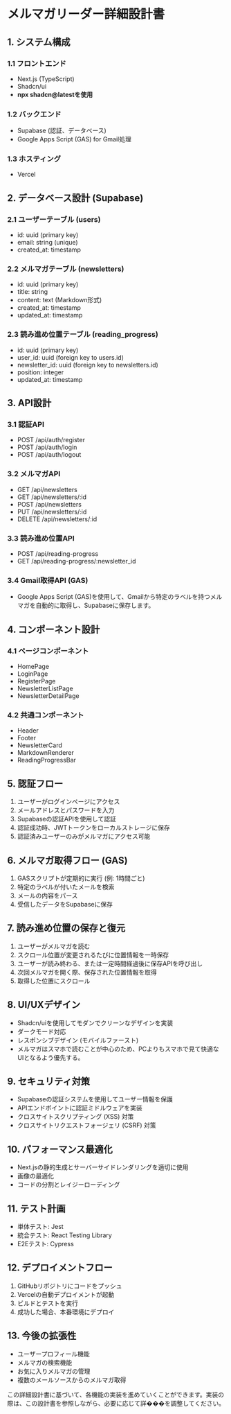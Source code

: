 # メルマガリーダー詳細設計書

## 1. システム構成

### 1.1 フロントエンド
- Next.js (TypeScript)
- Shadcn/ui
- **npx shadcn@latestを使用**

### 1.2 バックエンド
- Supabase (認証、データベース)
- Google Apps Script (GAS) for Gmail処理

### 1.3 ホスティング
- Vercel

## 2. データベース設計 (Supabase)

### 2.1 ユーザーテーブル (users)
- id: uuid (primary key)
- email: string (unique)
- created_at: timestamp

### 2.2 メルマガテーブル (newsletters)
- id: uuid (primary key)
- title: string
- content: text (Markdown形式)
- created_at: timestamp
- updated_at: timestamp

### 2.3 読み進め位置テーブル (reading_progress)
- id: uuid (primary key)
- user_id: uuid (foreign key to users.id)
- newsletter_id: uuid (foreign key to newsletters.id)
- position: integer
- updated_at: timestamp

## 3. API設計

### 3.1 認証API
- POST /api/auth/register
- POST /api/auth/login
- POST /api/auth/logout

### 3.2 メルマガAPI
- GET /api/newsletters
- GET /api/newsletters/:id
- POST /api/newsletters
- PUT /api/newsletters/:id
- DELETE /api/newsletters/:id

### 3.3 読み進め位置API
- POST /api/reading-progress
- GET /api/reading-progress/:newsletter_id

### 3.4 Gmail取得API (GAS)
- Google Apps Script (GAS)を使用して、Gmailから特定のラベルを持つメルマガを自動的に取得し、Supabaseに保存します。

## 4. コンポーネント設計

### 4.1 ページコンポーネント
- HomePage
- LoginPage
- RegisterPage
- NewsletterListPage
- NewsletterDetailPage

### 4.2 共通コンポーネント
- Header
- Footer
- NewsletterCard
- MarkdownRenderer
- ReadingProgressBar

## 5. 認証フロー

1. ユーザーがログインページにアクセス
2. メールアドレスとパスワードを入力
3. Supabaseの認証APIを使用して認証
4. 認証成功時、JWTトークンをローカルストレージに保存
5. 認証済みユーザーのみがメルマガにアクセス可能

## 6. メルマガ取得フロー (GAS)

1. GASスクリプトが定期的に実行 (例: 1時間ごと)
2. 特定のラベルが付いたメールを検索
3. メールの内容をパース
4. 受信したデータをSupabaseに保存

## 7. 読み進め位置の保存と復元

1. ユーザーがメルマガを読む
2. スクロール位置が変更されるたびに位置情報を一時保存
3. ユーザーが読み終わる、または一定時間経過後に保存APIを呼び出し
4. 次回メルマガを開く際、保存された位置情報を取得
5. 取得した位置にスクロール

## 8. UI/UXデザイン

- Shadcn/uiを使用してモダンでクリーンなデザインを実装
- ダークモード対応
- レスポンシブデザイン (モバイルファースト)
- メルマガはスマホで読むことが中心のため、PCよりもスマホで見て快適なUIとなるよう優先する。

## 9. セキュリティ対策

- Supabaseの認証システムを使用してユーザー情報を保護
- APIエンドポイントに認証ミドルウェアを実装
- クロスサイトスクリプティング (XSS) 対策
- クロスサイトリクエストフォージェリ (CSRF) 対策

## 10. パフォーマンス最適化

- Next.jsの静的生成とサーバーサイドレンダリングを適切に使用
- 画像の最適化
- コードの分割とレイジーローディング

## 11. テスト計画

- 単体テスト: Jest
- 統合テスト: React Testing Library
- E2Eテスト: Cypress

## 12. デプロイメントフロー

1. GitHubリポジトリにコードをプッシュ
2. Vercelの自動デプロイメントが起動
3. ビルドとテストを実行
4. 成功した場合、本番環境にデプロイ

## 13. 今後の拡張性

- ユーザープロフィール機能
- メルマガの検索機能
- お気に入りメルマガの管理
- 複数のメールソースからのメルマガ取得

この詳細設計書に基づいて、各機能の実装を進めていくことができます。実装の際は、この設計書を参照しながら、必要に応じて詳���を調整してください。
